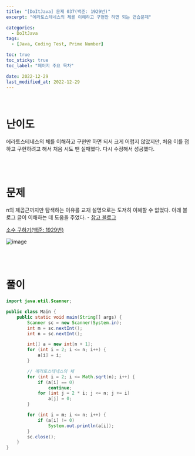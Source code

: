```yaml
---
title: "[DoItJava] 문제 037(백준: 1929번)"
excerpt: "에라토스테네스의 체를 이해하고 구현만 하면 되는 연습문제"

categories:
  - DoItJava
tags:
  - [Java, Coding Test, Prime Number]

toc: true
toc_sticky: true
toc_label: "페이지 주요 목차"

date: 2022-12-29
last_modified_at: 2022-12-29
---
```


<br>

# 난이도

에라토스테네스의 체를 이해하고 구현만 하면 되서 크게 어렵지 않았지만, 처음 이를 접하고 구현하려고 해서 처음 시도 땐 실패했다. 다시 수정해서 성공했다.

<br><br>

# 문제

n의 제곱근까지만 탐색하는 이유를 교재 설명으로는 도저히 이해할 수 없었다. 아래 블로그 글이 이해하는 데 도움을 주었다. - [참고 블로그](https://nahwasa.com/entry/%EC%97%90%EB%9D%BC%ED%86%A0%EC%8A%A4%ED%85%8C%EB%84%A4%EC%8A%A4%EC%9D%98-%EC%B2%B4-%ED%98%B9%EC%9D%80-%EC%86%8C%EC%88%98%ED%8C%90%EC%A0%95-%EC%8B%9C-%EC%A0%9C%EA%B3%B1%EA%B7%BC-%EA%B9%8C%EC%A7%80%EB%A7%8C-%ED%99%95%EC%9D%B8%ED%95%98%EB%A9%B4-%EB%90%98%EB%8A%94-%EC%9D%B4%EC%9C%A0)

[소수 구하기(백준: 1929번)](https://www.acmicpc.net/problem/1929)

![image](https://user-images.githubusercontent.com/112764753/209897281-0ac3d528-b25a-405e-b961-b015bf97b613.png)

<br><br>

# 풀이

```java
import java.util.Scanner;

public class Main {
    public static void main(String[] args) {
        Scanner sc = new Scanner(System.in);
        int m = sc.nextInt();
        int n = sc.nextInt();

        int[] a = new int[n + 1];
        for (int i = 2; i <= n; i++) {
            a[i] = i;
        }

        // 에라토스테네스의 체
        for (int i = 2; i <= Math.sqrt(n); i++) {
            if (a[i] == 0)
                continue;
            for (int j = 2 * i; j <= n; j += i)
                a[j] = 0;
        }

        for (int i = m; i <= n; i++) {
            if (a[i] != 0)
                System.out.println(a[i]);
        }
        sc.close();
    }
}
```
